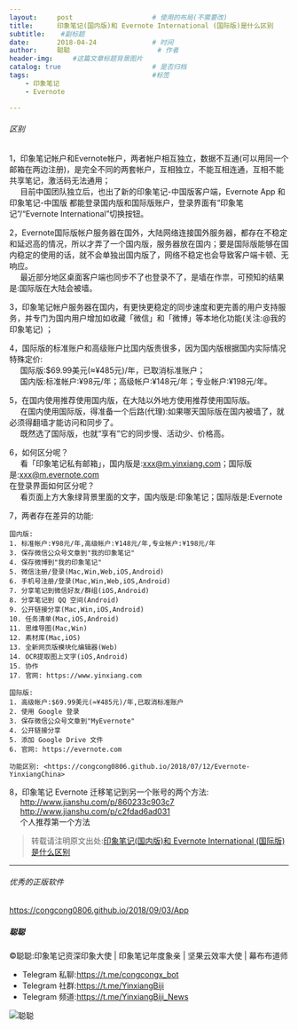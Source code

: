 ```yaml
---
layout:     post                    # 使用的布局(不需要改)
title:      印象笔记(国内版)和 Evernote International (国际版)是什么区别               # 标题 
subtitle:    #副标题
date:       2018-04-24              # 时间
author:     聪聪                      # 作者
header-img:     #这篇文章标题背景图片
catalog: true                       # 是否归档
tags:                               #标签
    - 印象笔记
    - Evernote

---
```


###### 区别
1，印象笔记帐户和Evernote帐户，两者帐户相互独立，数据不互通(可以用同一个邮箱在两边注册)，是完全不同的两套帐户，互相独立，不能互相连通，互相不能共享笔记，激活码无法通用；<br>
&nbsp;&nbsp;&nbsp;&nbsp;&nbsp;目前中国团队独立后，也出了新的印象笔记-中国版客户端，Evernote App 和印象笔记-中国版 都能登录国内版和国际版账户，登录界面有“印象笔记”/“Evernote International”切换按钮。

2，Evernote国际版帐户服务器在国外，大陆网络连接国外服务器，都存在不稳定和延迟高的情况，所以才弄了一个国内版，服务器放在国内；要是国际版能够在国内稳定的使用的话，就不会单独出国内版了，网络不稳定也会导致客户端卡顿、无响应。<br>
&nbsp;&nbsp;&nbsp;&nbsp;&nbsp;最近部分地区桌面客户端也同步不了也登录不了，是墙在作祟，可预知的结果是:国际版在大陆会被墙。

3，印象笔记帐户服务器在国内，有更快更稳定的同步速度和更完善的用户支持服务，并专门为国内用户增加如收藏「微信」和「微博」等本地化功能(关注:@我的印象笔记) ；
<!--
4，公开链接分享笔记功能，目前国际版可用，国内版被迫关闭了，因为大象没有「内容审核过滤」系统，因此功能被 ZF 叫停了。<br>
&nbsp;&nbsp;&nbsp;&nbsp;&nbsp;国际版在国内访问不稳定，即使链接分享给别人，别人打开也慢的，有些地区有些网络甚至无法打开。
-->
4，国际版的标准账户和高级账户比国内版贵很多，因为国内版根据国内实际情况特殊定价:<br/>
&nbsp;&nbsp;&nbsp;&nbsp;&nbsp;国际版:$69.99美元(≈¥485元)/年，已取消标准账户；<br/>
&nbsp;&nbsp;&nbsp;&nbsp;&nbsp;国内版:标准帐户:¥98元/年；高级帐户:¥148元/年；专业帐户:¥198元/年。

5，在国内使用推荐使用国内版，在大陆以外地方使用推荐使用国际版。<br/>
&nbsp;&nbsp;&nbsp;&nbsp;&nbsp;在国内使用国际版，得准备一个后路(代理):如果哪天国际版在国内被墙了，就必须得翻墙才能访问和同步了。<br/>
&nbsp;&nbsp;&nbsp;&nbsp;&nbsp;既然选了国际版，也就“享有”它的同步慢、活动少、价格高。

6，如何区分呢？<br>
&nbsp;&nbsp;&nbsp;&nbsp;&nbsp;看「印象笔记私有邮箱」，国内版是:xxx@m.yinxiang.com；国际版是:xxx@m.evernote.com<br>
在登录界面如何区分呢？<br>
&nbsp;&nbsp;&nbsp;&nbsp;&nbsp;看页面上方大象绿背景里面的文字，国内版是:印象笔记；国际版是:Evernote

7，两者存在差异的功能:

	国内版:
	1. 标准帐户:¥98元/年,高级帐户:¥148元/年,专业帐户:¥198元/年
	3. 保存微信公众号文章到"我的印象笔记"
	4. 保存微博到"我的印象笔记"
	5. 微信注册/登录(Mac,Win,Web,iOS,Android)
	6. 手机号注册/登录(Mac,Win,Web,iOS,Android)
	7. 分享笔记到微信好友/群组(iOS,Android)
	8. 分享笔记到 QQ 空间(Android)
	9. 公开链接分享(Mac,Win,iOS,Android)
	10. 任务清单(Mac,iOS,Android)
	11. 思维导图(Mac,Win)
	12. 素材库(Mac,iOS)
	13. 全新网页版模块化编辑器(Web)
	14. OCR提取图上文字(iOS,Android)
	15. 协作
	17. 官网: https://www.yinxiang.com

	国际版:
	1. 高级帐户:$69.99美元(≈¥485元)/年,已取消标准账户
	2. 使用 Google 登录
	3. 保存微信公众号文章到"MyEvernote"
	4. 公开链接分享
	5. 添加 Google Drive 文件
	6. 官网: https://evernote.com

	功能区别: <https://congcong0806.github.io/2018/07/12/Evernote-YinxiangChina>

8，印象笔记 Evernote 迁移笔记到另一个账号的两个方法:<br/>
&nbsp;&nbsp;&nbsp;&nbsp;&nbsp;<http://www.jianshu.com/p/860233c903c7><br/>
&nbsp;&nbsp;&nbsp;&nbsp;&nbsp;<http://www.jianshu.com/p/c2fdad6ad031><br/>
&nbsp;&nbsp;&nbsp;&nbsp;&nbsp;个人推荐第一个方法

> 转载请注明原文出处:[印象笔记(国内版)和 Evernote International (国际版)是什么区别](https://congcong0806.github.io/2018/04/24/evernote-yinxiang)

- - - -

###### 优秀的正版软件
<https://congcong0806.github.io/2018/09/03/App>

##### 聪聪
&copy;聪聪:印象笔记资深印象大使 | 印象笔记年度象亲 | 坚果云效率大使 | 幕布布道师

* Telegram 私聊:<https://t.me/congcongx_bot>
* Telegram 社群:<https://t.me/YinxiangBiji>
* Telegram 频道:<https://t.me/YinxiangBiji_News>

![聪聪](https://i.v2ex.co/3wc207g5.png)
